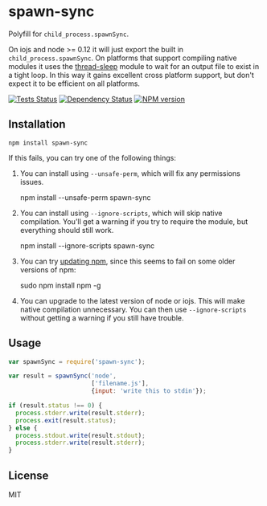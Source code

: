 # spawn-sync

Polyfill for `child_process.spawnSync`.

On iojs and node >= 0.12 it will just export the built in `child_process.spawnSync`. On platforms that support compiling native modules it uses the [thread-sleep](https://github.com/ForbesLindesay/thread-sleep) module to wait for an output file to exist in a tight loop.  In this way it gains excellent cross platform support, but don't expect it to be efficient on all platforms.

[![Tests Status](https://img.shields.io/travis/ForbesLindesay/spawn-sync/master.svg)](https://travis-ci.org/ForbesLindesay/spawn-sync)
[![Dependency Status](https://img.shields.io/gemnasium/ForbesLindesay/spawn-sync.svg)](https://gemnasium.com/ForbesLindesay/spawn-sync)
[![NPM version](https://img.shields.io/npm/v/spawn-sync.svg)](http://badge.fury.io/js/spawn-sync)

## Installation

    npm install spawn-sync

If this fails, you can try one of the following things:

1. You can install using `--unsafe-perm`, which will fix any permissions issues.

    npm install --unsafe-perm spawn-sync

2. You can install using `--ignore-scripts`, which will skip native compilation.  You'll get a warning if you try to require the module, but everything should still work.

    npm install --ignore-scripts spawn-sync

3. You can try [updating npm](https://docs.npmjs.com/getting-started/installing-node), since this seems to fail on some older versions of npm:

    sudo npm install npm -g

4. You can upgrade to the latest version of node or iojs.  This will make native compilation unnecessary.  You can then use `--ignore-scripts` without getting a warning if you still have trouble.

## Usage

```js
var spawnSync = require('spawn-sync');

var result = spawnSync('node',
                       ['filename.js'],
                       {input: 'write this to stdin'});

if (result.status !== 0) {
  process.stderr.write(result.stderr);
  process.exit(result.status);
} else {
  process.stdout.write(result.stdout);
  process.stderr.write(result.stderr);
}
```

## License

  MIT

